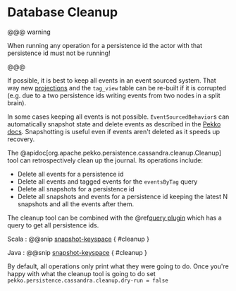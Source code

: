 # Database Cleanup

@@@ warning

When running any operation for a persistence id the actor with that persistence id must not be running!

@@@

If possible, it is best to keep all events in an event sourced system. That way new [projections](https://pekko.apache.org/docs/pekko-projection/current/index.html) 
and the `tag_view` table can be re-built if it is corrupted (e.g. due to a two persistence ids writing events from two nodes in a split brain).

In some cases keeping all events is not possible. `EventSourcedBehavior`s can automatically snapshot state and delete events as described in the [Pekko docs](https://pekko.apache.org/docs/pekko/current/typed/persistence-snapshot.html#snapshot-deletion).
Snapshotting is useful even if events aren't deleted as it speeds up recovery.

The @apidoc[org.apache.pekko.persistence.cassandra.cleanup.Cleanup] tool can retrospectively clean up the journal. Its operations include:

* Delete all events for a persistence id
* Delete all events and tagged events for the `eventsByTag` query
* Delete all snapshots for a persistence id
* Delete all snapshots and events for a persistence id keeping the latest N snapshots and all the events after them. 

The cleanup tool can be combined with the @ref[query plugin](./read-journal.md) which has a query to get all persistence ids.


Scala
: @@snip [snapshot-keyspace](/docs/src/test/scala/doc/cleanup/CleanupDocExample.scala) { #cleanup } 

Java
: @@snip [snapshot-keyspace](/docs/src/test/java/jdoc/cleanup/CleanupDocExample.java) { #cleanup } 

By default, all operations only print what they were going to do. Once you're happy with what the cleanup tool is going to do set `pekko.persistence.cassandra.cleanup.dry-run = false`
